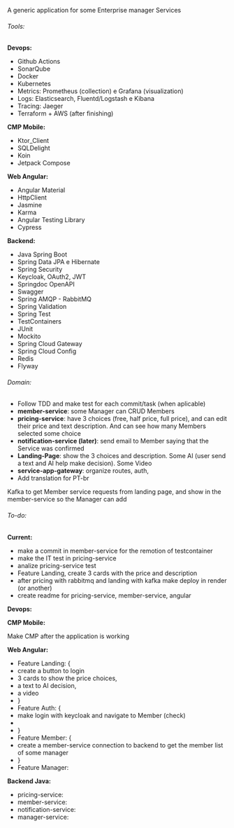 A generic application for some Enterprise manager Services





###### Tools:

**Devops:**

* Github Actions
* SonarQube
* Docker
* Kubernetes
* Metrics: Prometheus (collection) e Grafana (visualization)
* Logs: Elasticsearch, Fluentd/Logstash e Kibana
* Tracing: Jaeger
* Terraform + AWS (after finishing)



**CMP Mobile:**

* Ktor\_Client
* SQLDelight
* Koin
* Jetpack Compose



**Web Angular:**

* Angular Material
* HttpClient
* Jasmine
* Karma
* Angular Testing Library
* Cypress



**Backend:**

* Java Spring Boot
* Spring Data JPA e Hibernate
* Spring Security
* Keycloak, OAuth2, JWT
* Springdoc OpenAPI
* Swagger
* Spring AMQP - RabbitMQ
* Spring Validation
* Spring Test
* TestContainers
* JUnit
* Mockito
* Spring Cloud Gateway
* Spring Cloud Config
* Redis
* Flyway





###### Domain:

* Follow TDD and make test for each commit/task (when aplicable)
* **member-service**: some Manager can CRUD Members
* **pricing-service**: have 3 choices (free, half price, full price), and can edit their price and text description. And can see how many Members selected some choice
* **notification-service (later)**: send email to Member saying that the Service was confirmed
* **Landing-Page**: show the 3 choices and description. Some AI (user send a text and AI help make decision). Some Video
* **service-app-gateway**: organize routes, auth,
* Add translation for PT-br



Kafka to get Member service requests from landing page, and show in the member-service so the Manager can add





###### To-do:

**Current:**

* make a commit in member-service for the remotion of testcontainer
* make the IT test in pricing-service
* analize pricing-service test
* Feature Landing, create 3 cards with the price and description
* after pricing with rabbitmq and landing with kafka make deploy in render (or another)
* create readme for pricing-service, member-service, angular





**Devops:**





**CMP Mobile:**

Make CMP after the application is working





**Web Angular:**

* Feature Landing: {
* create a button to login
* 3 cards to show the price choices,
* a text to AI decision,
* a video
* }
* Feature Auth: {
* make login with keycloak and navigate to Member (check)
* 
* }
* Feature Member: {
* create a member-service connection to backend to get the member list of some manager
* }
* Feature Manager:





**Backend Java:**

* pricing-service:
* member-service:
* notification-service:
* manager-service:
